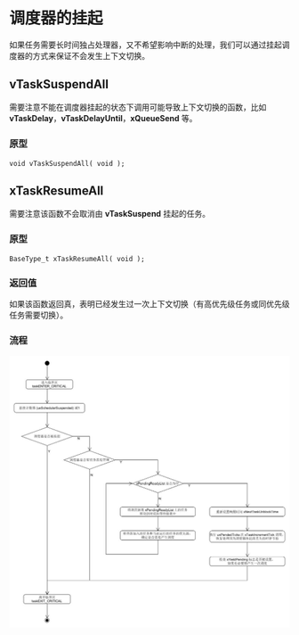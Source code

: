 # 调度器的挂起

如果任务需要长时间独占处理器，又不希望影响中断的处理，我们可以通过挂起调度器的方式来保证不会发生上下文切换。

## vTaskSuspendAll

需要注意不能在调度器挂起的状态下调用可能导致上下文切换的函数，比如 **vTaskDelay**，**vTaskDelayUntil**，**xQueueSend** 等。

### 原型

```
void vTaskSuspendAll( void );
```

## xTaskResumeAll

需要注意该函数不会取消由 **vTaskSuspend** 挂起的任务。

### 原型

```
BaseType_t xTaskResumeAll( void );
```

### 返回值

如果该函数返回真，表明已经发生过一次上下文切换（有高优先级任务或同优先级任务需要切换）。

### 流程

![xTaskResumeAll][1]

 [1]: ./images/xTaskResumeAll.jpg
